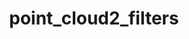 ---
layout: page
title: point_cloud2_filters
description: Wrappers for some of the pcl filters ROS messages.
img: #
redirect: https://wiki.ros.org/point_cloud2_filters
importance: 6
category: ROS
giscus_comments: false
---